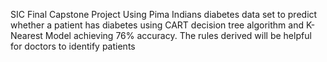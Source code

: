 SIC Final Capstone Project
Using Pima Indians diabetes data set to predict whether a patient has diabetes using CART decision tree algorithm and K-Nearest Model achieving 76% accuracy. The rules derived will be helpful for doctors to identify patients
